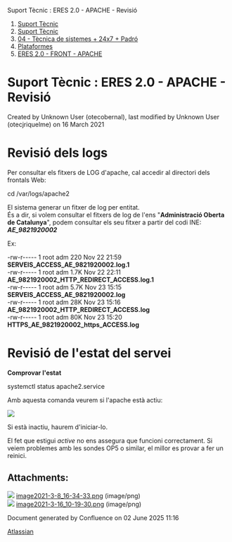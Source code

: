 Suport Tècnic : ERES 2.0 - APACHE - Revisió  

1.  [Suport Tècnic](index.md)
2.  [Suport Tècnic](13893782.md)
3.  [04 - Tècnica de sistemes + 24x7 + Padró](26313202.md)
4.  [Plataformes](Plataformes_41520520.md)
5.  [ERES 2.0 - FRONT - APACHE](ERES-2.0---FRONT---APACHE_41520804.md)

Suport Tècnic : ERES 2.0 - APACHE - Revisió
===========================================

Created by Unknown User (otecobernal), last modified by Unknown User (otecjriquelme) on 16 March 2021

Revisió dels logs
=================

Per consultar els fitxers de LOG d'apache, cal accedir al directori dels frontals Web:

cd /var/logs/apache2

  

El sistema generar un fitxer de log per entitat.  
És a dir, si volem consultar el fitxers de log de l'ens "**Administració Oberta de Catalunya**", podem consultar els seu fitxer a partir del codi INE: **_AE\_9821920002_**

Ex:

\-rw-r----- 1 root adm 220 Nov 22 21:59 **SERVEIS\_ACCESS\_AE\_9821920002.log.1**  
\-rw-r----- 1 root adm 1.7K Nov 22 22:11 **AE\_9821920002\_HTTP\_REDIRECT\_ACCESS.log.1**  
\-rw-r----- 1 root adm 5.7K Nov 23 15:15 **SERVEIS\_ACCESS\_AE\_9821920002.log**  
\-rw-r----- 1 root adm 28K Nov 23 15:16 **AE\_9821920002\_HTTP\_REDIRECT\_ACCESS.log**  
\-rw-r----- 1 root adm 80K Nov 23 15:20 **HTTPS\_AE\_9821920002\_https\_ACCESS.log**

  

Revisió de l'estat del servei
=============================

**Comprovar l'estat**

systemctl status apache2.service

Amb aquesta comanda veurem si l'apache està actiu:

![](attachments/41520808/41522111.png)

Si està inactiu, haurem d'iniciar-lo.

El fet que estigui _active_ no ens assegura que funcioni correctament. Si veiem problemes amb les sondes OP5 o similar, el millor es provar a fer un reinici.

Attachments:
------------

![](images/icons/bullet_blue.gif) [image2021-3-8\_16-34-33.png](attachments/41520808/41521894.png) (image/png)  
![](images/icons/bullet_blue.gif) [image2021-3-16\_10-19-30.png](attachments/41520808/41522111.png) (image/png)  

Document generated by Confluence on 02 June 2025 11:16

[Atlassian](http://www.atlassian.com/)
